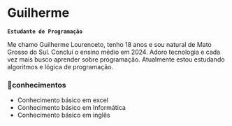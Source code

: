 # Guilherme

**`Estudante de Programação`**

Me chamo Guilherme Lourenceto, tenho 18 anos e sou natural de Mato Grosso do Sul. Concluí o ensino médio em 2024. Adoro tecnologia e cada vez mais busco aprender sobre programação. Atualmente estou estudando algoritmos e lógica de programação.


### 🤖conhecimentos
- Conhecimento básico em excel
- Conhecimento básico em Informática
- Conhecimento básico em inglês


